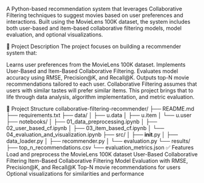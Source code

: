 A Python-based recommendation system that leverages Collaborative Filtering techniques to suggest movies based on user preferences and interactions. Built using the MovieLens 100K dataset, the system includes both user-based and item-based collaborative filtering models, model evaluation, and optional visualizations.

📝 Project Description
The project focuses on building a recommender system that:

Learns user preferences from the MovieLens 100K dataset.
Implements User-Based and Item-Based Collaborative Filtering.
Evaluates model accuracy using RMSE, Precision@K, and Recall@K.
Outputs top-N movie recommendations tailored to each user.
Collaborative Filtering assumes that users with similar tastes will prefer similar items. This project brings that to life through data analysis, algorithm implementation, and metric evaluation.

📂 Project Structure
collaborative-filtering-recommender/
├── README.md
├── requirements.txt
├── data/
│   ├── u.data
│   ├── u.item
│   └── u.user
├── notebooks/
│   ├── 01_data_preprocessing.ipynb
│   ├── 02_user_based_cf.ipynb
│   ├── 03_item_based_cf.ipynb
│   └── 04_evaluation_and_visualization.ipynb
├── src/
│   ├── __init__.py
│   ├── data_loader.py
│   ├── recommender.py
│   └── evaluation.py
└── results/
    ├── top_n_recommendations.csv
    └── evaluation_metrics.json
✅ Features
Load and preprocess the MovieLens 100K dataset
User-Based Collaborative Filtering
Item-Based Collaborative Filtering
Model Evaluation with RMSE, Precision@K, and Recall@K
Top-N movie recommendations for users
Optional visualizations for similarities and performance
